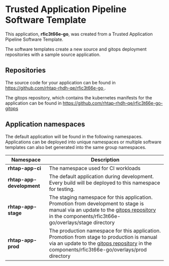 # Trusted Application Pipeline Software Template

This application, **rfic3t66e-go**, was created from a Trusted Application Pipeline Software Template.

The software templates create a new source and gitops deployment repositories with a sample source application. 

## Repositories

The source code for your application can be found in [https://github.com/rhtap-rhdh-qe/rfic3t66e-go ](https://github.com/rhtap-rhdh-qe/rfic3t66e-go ).
 
The gitops repository, which contains the kubernetes manifests for the application can be found in 
[https://github.com/rhtap-rhdh-qe/rfic3t66e-go-gitops ](https://github.com/rhtap-rhdh-qe/rfic3t66e-go-gitops ) 

## Application namespaces 

The default application will be found in the following namespaces. Applications can be deployed into unique namespaces or multiple software templates can also bet generated into the same group namespaces.  

|  Namespace   |  Description   |  
| -------- | -------- |
| **rhtap-app-ci** | The namespace used for CI workloads |
| **rhtap-app-development** | The default application during development. Every build will be deployed to this namespace for testing. |
| **rhtap-app-stage** | The staging namespace for this application. Promotion from development to stage is manual via an update to the [gitops repository](https://github.com/rhtap-rhdh-qe/rfic3t66e-go-gitops ) in the components/rfic3t66e-go/overlays/stage directory |
| **rhtap-app-prod** | The production namespace for this application. Promotion from stage to production is manual via an update to the [gitops repository](https://github.com/rhtap-rhdh-qe/rfic3t66e-go-gitops ) in the components/rfic3t66e-go/overlays/prod directory |